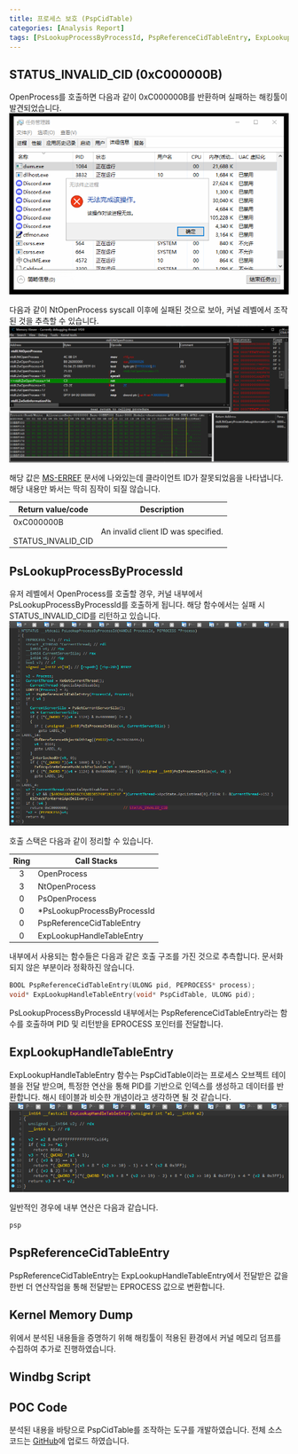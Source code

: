 ```yaml
---
title: 프로세스 보호 (PspCidTable)
categories: [Analysis Report]
tags: [PsLookupProcessByProcessId, PspReferenceCidTableEntry, ExpLookupHandleTableEntry, PspCidTable, EPROCESS, OpenProcess]
---
```


## STATUS_INVALID_CID (0xC000000B)
OpenProcess를 호출하면 다음과 같이 0xC000000B를 반환하며 실패하는 해킹툴이 발견되었습니다.
![](/assets/posts/2023-11-08-PspCidTable/1.png)

다음과 같이 NtOpenProcess syscall 이후에 실패된 것으로 보아, 커널 레벨에서 조작된 것을 추측할 수 있습니다.
![](/assets/posts/2023-11-08-PspCidTable/2.png)

해당 값은 [MS-ERREF](https://learn.microsoft.com/en-us/openspecs/windows_protocols/ms-erref/596a1078-e883-4972-9bbc-49e60bebca55) 문서에 나와있는데 클라이언트 ID가 잘못되었음을 나타냅니다. 해당 내용만 봐서는 딱히 짐작이 되질 않습니다.

| Return value/code   |	Description |
|---------------------|----------------|
| 0xC000000B<br><br>STATUS_INVALID_CID |  An invalid client ID was specified. |

## PsLookupProcessByProcessId
유저 레벨에서 OpenProcess를 호출할 경우, 커널 내부에서 PsLookupProcessByProcessId를 호출하게 됩니다. 해당 함수에서는 실패 시 STATUS_INVALID_CID를 리턴하고 있습니다.
![](/assets/posts/2023-11-08-PspCidTable/3.png)

호출 스택은 다음과 같이 정리할 수 있습니다.

| Ring | Call Stacks                    |
|:-:|-----------------------------------|
| 3 | OpenProcess                       |
| 3 | NtOpenProcess                     |
| 0 | PsOpenProcess                     |
| 0 | *PsLookupProcessByProcessId       |
| 0 | PspReferenceCidTableEntry         |
| 0 | ExpLookupHandleTableEntry         |

내부에서 사용되는 함수들은 다음과 같은 호출 구조를 가진 것으로 추측합니다. 문서화되지 않은 부분이라 정확하진 않습니다.
```cpp
BOOL PspReferenceCidTableEntry(ULONG pid, PEPROCESS* process);
void* ExpLookupHandleTableEntry(void* PspCidTable, ULONG pid);
```

PsLookupProcessByProcessId 내부에서는 PspReferenceCidTableEntry라는 함수를 호출하며 PID 및 리턴받을 EPROCESS 포인터를 전달합니다.

## ExpLookupHandleTableEntry
ExpLookupHandleTableEntry 함수는 PspCidTable이라는 프로세스 오브젝트 테이블을 전달 받으며, 특정한 연산을 통해 PID를 기반으로 인덱스를 생성하고 데이터를 반환합니다. 해시 테이블과 비슷한 개념이라고 생각하면 될 것 같습니다.
![](/assets/posts/2023-11-08-PspCidTable/4.png)

일반적인 경우에 내부 연산은 다음과 같습니다.
```cpp
psp
```


## PspReferenceCidTableEntry
PspReferenceCidTableEntry는 ExpLookupHandleTableEntry에서 전달받은 값을 한번 더 연산작업을 통해 전달받는 EPROCESS 값으로 변환합니다.

## Kernel Memory Dump
위에서 분석된 내용들을 증명하기 위해 해킹툴이 적용된 환경에서 커널 메모리 덤프를 수집하여 추가로 진행하였습니다.


## Windbg Script

## POC Code
분석된 내용을 바탕으로 PspCidTable를 조작하는 도구를 개발하였습니다. 전체 소스코드는 [GitHub](https://github.com/cshelldll/MyPOC/tree/main/PCTSample)에 업로드 하였습니다.